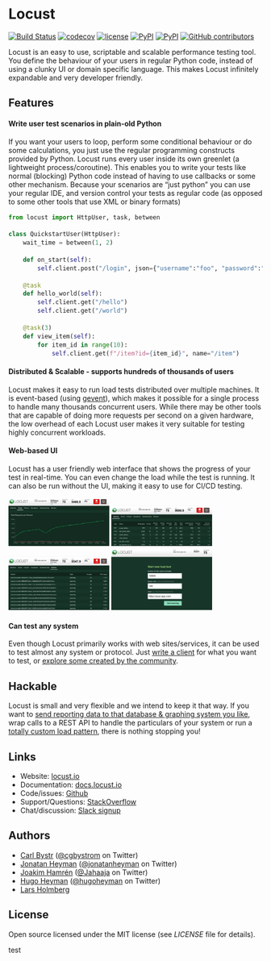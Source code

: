 # Locust

[![Build Status](https://travis-ci.com/locustio/locust.svg?branch=master)](https://travis-ci.com/locustio/locust)
[![codecov](https://codecov.io/gh/locustio/locust/branch/master/graph/badge.svg)](https://codecov.io/gh/locustio/locust)
[![license](https://img.shields.io/github/license/locustio/locust.svg)](https://github.com/locustio/locust/blob/master/LICENSE)
[![PyPI](https://img.shields.io/pypi/v/locust.svg)](https://pypi.org/project/locust/)
[![PyPI](https://img.shields.io/pypi/pyversions/locust.svg)](https://pypi.org/project/locust/)
[![GitHub contributors](https://img.shields.io/github/contributors/locustio/locust.svg)](https://github.com/locustio/locust/graphs/contributors)

Locust is an easy to use, scriptable and scalable performance testing tool. You define the behaviour of your users in regular Python code, instead of using a clunky UI or domain specific language. This makes Locust infinitely expandable and very developer friendly.

## Features

#### Write user test scenarios in plain-old Python

If you want your users to loop, perform some conditional behaviour or do some calculations, you just use the regular programming constructs provided by Python. Locust runs every user inside its own greenlet (a lightweight process/coroutine). This enables you to write your tests like normal (blocking) Python code instead of having to use callbacks or some other mechanism. Because your scenarios are “just python” you can use your regular IDE, and version control your tests as regular code (as opposed to some other tools that use XML or binary formats)

```python
from locust import HttpUser, task, between

class QuickstartUser(HttpUser):
    wait_time = between(1, 2)

    def on_start(self):
        self.client.post("/login", json={"username":"foo", "password":"bar"})

    @task
    def hello_world(self):
        self.client.get("/hello")
        self.client.get("/world")

    @task(3)
    def view_item(self):
        for item_id in range(10):
            self.client.get(f"/item?id={item_id}", name="/item")
```

#### Distributed & Scalable - supports hundreds of thousands of users

Locust makes it easy to run load tests distributed over multiple machines. It is event-based (using [gevent](http://www.gevent.org/)), which makes it possible for a single process to handle many thousands concurrent users. While there may be other tools that are capable of doing more requests per second on a given hardware, the low overhead of each Locust user makes it very suitable for testing highly concurrent workloads.

#### Web-based UI

Locust has a user friendly web interface that shows the progress of your test in real-time. You can even change the load while the test is running. It can also be run without the UI, making it easy to use for CI/CD testing.

<img src="https://raw.githubusercontent.com/locustio/locust/master/locust/static/img/ui-screenshot-charts.png" alt="Locust UI charts" width="200"/> <img src="https://raw.githubusercontent.com/locustio/locust/master/locust/static/img/ui-screenshot-stats.png" alt="Locust UI stats" width="200"/> <img src="https://raw.githubusercontent.com/locustio/locust/master/locust/static/img/ui-screenshot-workers.png" alt="Locust UI workers" width="200"/> <img src="https://raw.githubusercontent.com/locustio/locust/master/locust/static/img/ui-screenshot-start-test.png" alt="Locust UI start test" width="200"/>

#### Can test any system

Even though Locust primarily works with web sites/services, it can be used to test almost any system or protocol. Just [write a client](https://docs.locust.io/en/latest/testing-other-systems.html#testing-other-systems) for what you want to test, or [explore some created by the community](https://github.com/SvenskaSpel/locust-plugins#users).

## Hackable

Locust is small and very flexible and we intend to keep it that way. If you want to [send reporting data to that database & graphing system you like](https://github.com/SvenskaSpel/locust-plugins/blob/master/locust_plugins/listeners.py), wrap calls to a REST API to handle the particulars of your system or run a [totally custom load pattern](https://docs.locust.io/en/latest/generating-custom-load-shape.html#generating-custom-load-shape), there is nothing stopping you!

## Links

* Website: [locust.io](https://locust.io)
* Documentation: [docs.locust.io](https://docs.locust.io)
* Code/issues: [Github](https://github.com/locustio/locust)
* Support/Questions: [StackOverflow](https://stackoverflow.com/questions/tagged/locust)
* Chat/discussion: [Slack signup](https://slack.locust.io/)

## Authors

* [Carl Bystr](http://cgbystrom.com) ([@cgbystrom](https://twitter.com/cgbystrom) on Twitter)
* [Jonatan Heyman](http://heyman.info) ([@jonatanheyman](https://twitter.com/jonatanheyman) on Twitter)
* [Joakim Hamrén](https://github.com/Jahaja) ([@Jahaaja](https://twitter.com/Jahaaja) on Twitter)
* [Hugo Heyman](https://github.com/HeyHugo) ([@hugoheyman](https://twitter.com/hugoheyman) on Twitter)
* [Lars Holmberg](https://github.com/cyberw)

## License

Open source licensed under the MIT license (see _LICENSE_ file for details).

test